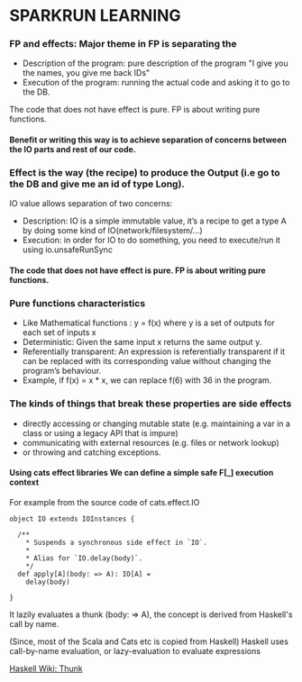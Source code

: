 # SPARKRUN LEARNING

### FP and effects: Major theme in FP is separating the
* Description of the program: pure description of the program "I give you the names, you give me back IDs"
* Execution of the program: running the actual code and asking it to go to the DB.

The code that does not have effect is pure. FP is about writing pure functions.

#### Benefit or writing this way is to achieve separation of concerns between the IO parts and rest of our code.

### Effect is the way (the recipe) to produce the Output (i.e go to the DB and give me an id of type Long).
IO value allows separation of two concerns:
* Description: IO is a simple immutable value, it’s a recipe to get a type A by doing some kind of IO(network/filesystem/…)
* Execution: in order for IO to do something, you need to execute/run it using io.unsafeRunSync

#### The code that does not have effect is pure. FP is about writing pure functions.

### Pure functions characteristics
* Like Mathematical functions : y = f(x)  where y is a set of outputs for each set of inputs x
* Deterministic: Given the same input x returns the same output y.
* Referentially transparent: An expression is referentially transparent if it can be replaced with its corresponding value without changing the program’s behaviour.
* Example, if f(x) = x * x, we can replace f(6) with 36 in the program. 

### The kinds of things that break these properties are side effects
* directly accessing or changing mutable state (e.g. maintaining a var in a class or using a legacy API that is impure)
* communicating with external resources (e.g. files or network lookup)
* or throwing and catching exceptions.

#### Using cats effect libraries We can define a simple safe F[_] execution context
For example from the source code of cats.effect.IO

```
object IO extends IOInstances {

  /**
    * Suspends a synchronous side effect in `IO`.
    *
    * Alias for `IO.delay(body)`.
    */
  def apply[A](body: => A): IO[A] =
    delay(body)
   
}
```
It lazily evaluates a thunk (body: => A), the concept is derived from Haskell's call by name. 

(Since, most of the Scala and Cats etc is copied from Haskell) 
Haskell uses call-by-name evaluation, or lazy-evaluation to evaluate expressions

<a href="https://wiki.haskell.org/Thunk" target="_blank">Haskell Wiki: Thunk</a>




	
